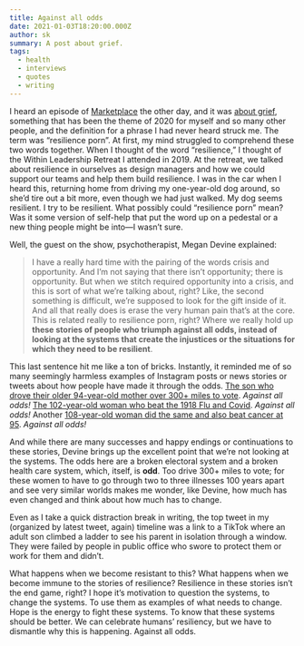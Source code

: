 ```yaml
---
title: Against all odds
date: 2021-01-03T18:20:00.000Z
author: sk
summary: A post about grief.
tags:
  - health
  - interviews
  - quotes
  - writing
---
```


I heard an episode of [Marketplace](https://www.marketplace.org/) the other day, and it was [about grief](https://www.marketplace.org/2020/12/29/how-grief-manifests-economy/), something that has been the theme of 2020 for myself and so many other people, and the definition for a phrase I had never heard struck me. The term was “resilience porn”. At first, my mind struggled to comprehend these two words together. When I thought of the word “resilience,” I thought of the Within Leadership Retreat I attended in 2019. At the retreat, we talked about resilience in ourselves as design managers and how we could support our teams and help them build resilience. I was in the car when I heard this, returning home from driving my one-year-old dog around, so she’d tire out a bit more, even though we had just walked. My dog seems resilient. I try to be resilient. What possibly could “resilience porn” mean? Was it some version of self-help that put the word up on a pedestal or a new thing people might be into—I wasn’t sure.

Well, the guest on the show, psychotherapist, Megan Devine explained:

> I have a really hard time with the pairing of the words crisis and opportunity. And I’m not saying that there isn’t opportunity; there is opportunity. But when we stitch required opportunity into a crisis, and this is sort of what we’re talking about, right? Like, the second something is difficult, we’re supposed to look for the gift inside of it. And all that really does is erase the very human pain that’s at the core. This is related really to resilience porn, right? Where we really hold up **these stories of people who triumph against all odds, instead of looking at the systems that create the injustices or the situations for which they need to be resilient**.

This last sentence hit me like a ton of bricks. Instantly, it reminded me of so many seemingly harmless examples of Instagram posts or news stories or tweets about how people have made it through the odds. [The son who drove their older 94-year-old mother over 300+ miles to vote](https://www.cnn.com/2020/10/19/politics/elderly-woman-travels-300-miles-to-vote-trnd/index.html). _Against all odds!_ [The 102-year-old woman who beat the 1918 Flu and Covid](https://www.cnbc.com/2020/10/23/this-108-year-old-woman-survived-two-pandemics-the-1918-spanish-flu-and-covid-19.html). _Against all odds!_ Another [108-year-old woman did the same and also beat cancer at 95](https://www.nydailynews.com/news/national/ny-minnesota-woman-covid-spanish-flu-survive-20201217-fvacplko25brhkf3uefotoudfa-story.html). _Against all odds!_

And while there are many successes and happy endings or continuations to these stories, Devine brings up the excellent point that we’re not looking at the systems. The odds here are a broken electoral system and a broken health care system, which, itself, is **odd**. Too drive 300+ miles to vote; for these women to have to go through two to three illnesses 100 years apart and see very similar worlds makes me wonder, like Devine, how much has even changed and think about how much has to change.

Even as I take a quick distraction break in writing, the top tweet in my (organized by latest tweet, again) timeline was a link to a TikTok where an adult son climbed a ladder to see his parent in isolation through a window. They were failed by people in public office who swore to protect them or work for them and didn’t.

What happens when we become resistant to this? What happens when we become immune to the stories of resilience? Resilience in these stories isn’t the end game, right? I hope it’s motivation to question the systems, to change the systems. To use them as examples of what needs to change. Hope is the energy to fight these systems. To know that these systems should be better. We can celebrate humans’ resiliency, but we have to dismantle why this is happening. Against all odds.
